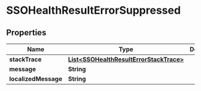 

# SSOHealthResultErrorSuppressed


## Properties

Name | Type | Description | Notes
------------ | ------------- | ------------- | -------------
**stackTrace** | [**List&lt;SSOHealthResultErrorStackTrace&gt;**](SSOHealthResultErrorStackTrace.md) |  |  [optional]
**message** | **String** |  |  [optional]
**localizedMessage** | **String** |  |  [optional]



